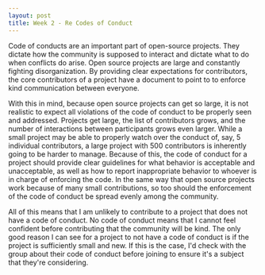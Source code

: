 ```yaml
---
layout: post
title: Week 2 - Re Codes of Conduct
---
```


Code of conducts are an important part of open-source projects. They dictate how the community is supposed to interact and dictate what to do when conflicts do arise. Open source projects are large and constantly fighting disorganization. By providing clear expectations for contributors, the core contributors of a project have a document to point to to enforce kind communication between everyone.

With this in mind, because open source projects can get so large, it is not realistic to expect all violations of the code of conduct to be properly seen and addressed. Projects get large, the list of contributors grows, and the number of interactions between participants grows even larger. While a small project may be able to properly watch over the conduct of, say, 5 individual contributors, a large project with 500 contributors is inherently going to be harder to manage. Because of this, the code of conduct for a project should provide clear guidelines for what behavior is acceptable and unacceptable, as well as how to report inappropriate behavior to whoever is in charge of enforcing the code. In the same way that open source projects work because of many small contributions, so too should the enforcement of the code of conduct be spread evenly among the community.

All of this means that I am unlikely to contribute to a project that does not have a code of conduct. No code of conduct means that I cannot feel confident before contributing that the community will be kind. The only good reason I can see for a project to not have a code of conduct is if the project is sufficiently small and new. If this is the case, I'd check with the group about their code of conduct before joining to ensure it's a subject that they're considering.